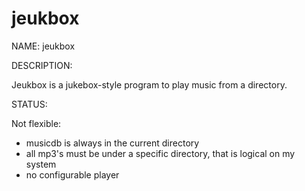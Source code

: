 # jeukbox

NAME:  jeukbox

DESCRIPTION:

Jeukbox is a jukebox-style program to play music from a directory. 


STATUS:

Not flexible:

- musicdb is always in the current directory
- all mp3's must be under a specific directory, that is logical on my system
- no configurable player
